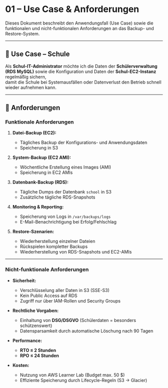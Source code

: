 # 01 – Use Case & Anforderungen

Dieses Dokument beschreibt den Anwendungsfall (Use Case) sowie die funktionalen und nicht-funktionalen Anforderungen an das Backup- und Restore-System.

---

## 🎯 Use Case – Schule

Als **Schul-IT-Administrator** möchte ich die Daten der **Schülerverwaltung (RDS MySQL)** sowie die Konfiguration und Daten der **Schul-EC2-Instanz** regelmäßig sichern,  
damit die Schule bei Systemausfällen oder Datenverlust den Betrieb schnell wieder aufnehmen kann.

---

## 📌 Anforderungen

### Funktionale Anforderungen
1. **Datei-Backup (EC2):**  
   - Tägliches Backup der Konfigurations- und Anwendungsdaten  
   - Speicherung in S3  

2. **System-Backup (EC2 AMI):**  
   - Wöchentliche Erstellung eines Images (AMI)  
   - Speicherung in EC2 AMIs  

3. **Datenbank-Backup (RDS):**  
   - Tägliche Dumps der Datenbank `school` in S3  
   - Zusätzliche tägliche RDS-Snapshots  

4. **Monitoring & Reporting:**  
   - Speicherung von Logs in `/var/backups/logs`  
   - E-Mail-Benachrichtigung bei Erfolg/Fehlschlag  

5. **Restore-Szenarien:**  
   - Wiederherstellung einzelner Dateien  
   - Rückspielen kompletter Backups  
   - Wiederherstellung von RDS-Snapshots und EC2-AMIs  

---

### Nicht-funktionale Anforderungen
- **Sicherheit:**  
  - Verschlüsselung aller Daten in S3 (SSE-S3)  
  - Kein Public Access auf RDS  
  - Zugriff nur über IAM-Rollen und Security Groups  

- **Rechtliche Vorgaben:**  
  - Einhaltung von **DSG/DSGVO** (Schülerdaten = besonders schützenswert)  
  - Datensparsamkeit durch automatische Löschung nach 90 Tagen  

- **Performance:**  
  - **RTO ≤ 2 Stunden**  
  - **RPO ≤ 24 Stunden**  

- **Kosten:**  
  - Nutzung von AWS Learner Lab (Budget max. 50 $)  
  - Effiziente Speicherung durch Lifecycle-Regeln (S3 → Glacier)